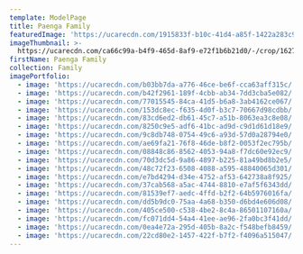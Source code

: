 ```yaml
---
template: ModelPage
title: Paenga Family
featuredImage: 'https://ucarecdn.com/1915833f-b10c-41d4-a85f-1422a283c91a/'
imageThumbnail: >-
  https://ucarecdn.com/ca66c99a-b4f9-465d-8af9-e72f1b6b21d0/-/crop/1627x2178/80,0/-/preview/
firstName: Paenga Family
collection: Family
imagePortfolio:
  - image: 'https://ucarecdn.com/b03bb7da-a776-46ce-be6f-cca63aff315c/'
  - image: 'https://ucarecdn.com/b42f2961-189f-4cbb-ab34-7dd3cba5e082/'
  - image: 'https://ucarecdn.com/77015545-84ca-41d5-b6a8-3ab4162ce067/'
  - image: 'https://ucarecdn.com/153dc8ec-f635-4d0f-b3c7-70667d98cdbb/'
  - image: 'https://ucarecdn.com/83cd6ed2-db61-45c7-a51b-8063ea3c8e08/'
  - image: 'https://ucarecdn.com/8250c9e5-adf6-41bc-ad9d-c9d1d61d18e9/'
  - image: 'https://ucarecdn.com/9c8db748-0754-49c6-a93d-57d0a28794e0/'
  - image: 'https://ucarecdn.com/ae69fa21-76f8-46de-b8f2-0053f2ec795b/'
  - image: 'https://ucarecdn.com/08848c86-8562-4053-94a8-f7dc60e92ec9/'
  - image: 'https://ucarecdn.com/70d3dc5d-9a86-4897-b225-81a49bd8b2e5/'
  - image: 'https://ucarecdn.com/48c72f23-6508-4088-a595-48840065d301/'
  - image: 'https://ucarecdn.com/e7bd4294-d34e-4752-af53-642738a8f925/'
  - image: 'https://ucarecdn.com/37cab568-a5ac-4744-8810-e7af5f6343dd/'
  - image: 'https://ucarecdn.com/81539ef7-aedc-4ffd-b2f2-64b5976016fa/'
  - image: 'https://ucarecdn.com/dd5b9dc0-75aa-4a68-b350-d6bd4e606d08/'
  - image: 'https://ucarecdn.com/405ce500-c538-4be2-8c4a-86501107160a/'
  - image: 'https://ucarecdn.com/fc071dd4-54a4-41ee-ae96-2fa0bc3f41dd/'
  - image: 'https://ucarecdn.com/0ea4e72a-295d-405b-8a2c-f548befb8459/'
  - image: 'https://ucarecdn.com/22cd80e2-1457-422f-b7f2-f4096a515047/'
---
```


